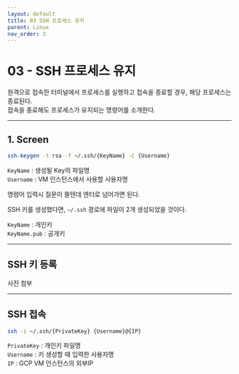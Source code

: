 ```yaml
---
layout: default
title: 03 SSH 프로세스 유지
parent: Linux
nav_order: 3
---
```


# 03 - SSH 프로세스 유지
원격으로 접속한 터미널에서 프로세스를 실행하고 접속을 종료할 경우, 해당 프로세스는 종료된다.<br>
접속을 종료해도 프로세스가 유지되는 명령어를 소개한다.
<hr>

## 1. Screen
```bash
ssh-keygen -t rsa -f ~/.ssh/{KeyName} -C {Username}
```

`KeyName` : 생성될 Key의 파일명  
`Username` : VM 인스턴스에서 사용할 사용자명

명령어 입력시 질문이 뜰텐데 엔터로 넘어가면 된다.

SSH 키를 생성했다면, `~/.ssh` 경로에 파일이 2개 생성되었을 것이다.

`KeyName` : 개인키  
`KeyName.pub` : 공개키
<hr>

## SSH 키 등록
사진 첨부
<hr>

## SSH 접속
```bash
ssh -i ~/.ssh/{PrivateKey} {Username}@{IP}
```

`PrivateKey` : 개인키 파일명  
`Username` : 키 생성할 때 입력한 사용자명  
`IP` : GCP VM 인스턴스의 외부IP

